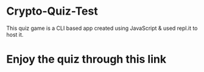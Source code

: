 # Crypto-Quiz-Test

This quiz game is a CLI based app created using JavaScript & used repl.it to host it.


# Enjoy the quiz through this link 

